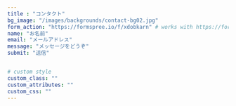 ```yaml
---
title : "コンタクト"
bg_image: "/images/backgrounds/contact-bg02.jpg"
form_action: "https://formspree.io/f/xdobkarn" # works with https://formspree
name: "お名前"
email: "メールアドレス"
message: "メッセージをどうぞ"
submit: "送信"


# custom style
custom_class: ""
custom_attributes: ""
custom_css: ""
---
```

